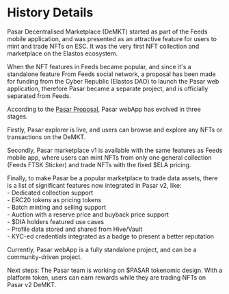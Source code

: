 # History Details

Pasar Decentralised Marketplace (DeMKT) started as part of the Feeds mobile application, and was presented as an attractive feature for users to mint and trade NFTs on ESC. It was the very first NFT collection and marketplace on the Elastos ecosystem.&#x20;

When the NFT features in Feeds became popular, and since it's a standalone feature From Feeds social network, a proposal has been made for funding from the Cyber Republic (Elastos DAO) to launch the Pasar web application, therefore Pasar became a separate project, and is officially separated from Feeds.&#x20;

According to the [Pasar Proposal](https://www.cyberrepublic.org/proposals/61953f89eb709a00784155ab), Pasar webApp has evolved in three stages. &#x20;

Firstly, Pasar explorer is live, and users can browse and explore any NFTs or transactions on the DeMKT.&#x20;

Secondly, Pasar marketplace v1 is available with the same features as Feeds mobile app, where users can mint NFTs from only one general collection (Feeds FTSK Sticker) and trade NFTs with the fixed $ELA pricing.&#x20;

Finally, to make Pasar be a popular marketplace to trade data assets, there is a list of significant features now integrated in Pasar v2, like:\
\- Dedicated collection support\
\- ERC20 tokens as pricing tokens\
\- Batch minting and selling support\
\- Auction with a reserve price and buyback price support\
\- $DIA holders featured use cases\
\- Profile data stored and shared from Hive/Vault\
\- KYC-ed credentials integrated as a badge to present a better reputation

Currently, Pasar webApp is a fully standalone project, and can be a community-driven project.

Next steps: The Pasar team is working on $PASAR tokenomic design. With a platform token, users can earn rewards while they are trading NFTs on Pasar v2 DeMKT.&#x20;









